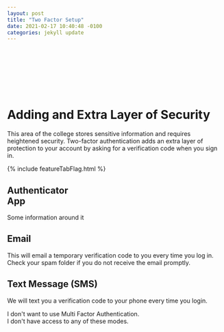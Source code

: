```yaml
---
layout: post
title: "Two Factor Setup"
date: 2021-02-17 10:40:48 -0100
categories: jekyll update
---
```


<div class="bg_acc flex justify_center texture_dust m-b_5">
<div class="b_n3 bg_primary br_3 br_circle br_solid br_white-9 flex_none m-b_n5 m-t_5 m-x_auto p_3 shadow_overlap-light c_white " style="width:100px;height:100px;align-content: center;justify-content: center;display: grid;">
<i class="fas fa-lock font_8 c_white"></i>
</div>
</div>
<div class="m-x_auto max-w_30 p-y_5 p-b_4">
<div class="reading-reading-typography">
<h1>Adding and Extra Layer of Security</h1>
<p class="font_1">This area of the college stores sensitive information and requires heightened security.  Two-factor authentication adds an extra layer of protection to your account by asking for a verification code when you sign in.</p>
</div>
</div>
<div class="flex align-stretch m-x_5:lg p-b_5">
    <div
         class="flex_none w_30 m-x_auto br_solid br_primary h:bg_primary-4 relative br_1 br_radius flex_column flex shadow_overlap-light">
         <div class="absolute t_n1 r_3">
         {% include featureTabFlag.html %}
         </div>
        <div class="p_4 p-t_5"><h2 class="lh_1 c_primary">Authenticator<br>App
        </h2>
        <p class="font_0">Some information around it</p></div>
        <div
             class="bg_primary-n1 c_white br-br_radius br-bl_radius br-t_1 br_solid br_primary m-t_auto flex justify_center text_center font_3 p-y_4 m-b_n1">
            <i class="m-t_2 fas fa-check-circle "></i></div>
    </div>
    <div
         class="flex_none w_30 m-x_auto br_solid br_black-3 h:bg_primary-4 relative br_1 br_radius flex_column flex">
        <div class="p_4 p-t_5">
            <h2 class="lh_1 c_primary">Email</h2>
            <p class="font_0">This will email a temporary verification code to you every time you log in. Check your spam folder if you do not receive the email promptly.</p>
        </div>
        <div
             class="bg_black-5 c_white br-br_radius br-bl_radius br-t_1 br_solid br_black-3 m-t_auto flex justify_center text_center font_3 p-y_4 m-b_n1">
            <i class="m-t_2 far fa-circle"></i></div>
    </div>
    <div
         class="flex_none w_30 m-x_auto br_solid br_black-3 h:bg_primary-4 relative br_1 br_radius flex_column flex">
        <div class="p_4 p-t_5">
            <h2 class="lh_1 c_primary">Text Message (SMS)</h2>
            <p class="font_0">We will text you a verification code to your phone every time you login.</p>
        </div>
        <div
             class="bg_black-5 c_white br-br_radius br-bl_radius br-t_1 br_solid br_black-3 m-t_auto flex justify_center text_center font_3 p-y_4 m-b_n1">
            <i class="m-t_2 far fa-circle"></i></div>
    </div>
</div>
<div class=" text_center p_3 m-t_auto">
<a class="link c_primary-n1">I don't want to use Multi Factor Authentication.</a></div>
<div class="br-t_1 br_solid br_black-3 bg_black-1 text_center p_3 m-t_auto shadow_n2">
<a class="link c_primary-n1">I don't have access to any of these modes.</a></div>
